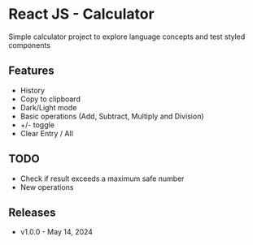 # React JS - Calculator

Simple calculator project to explore language concepts and test styled components

## Features
- History
- Copy to clipboard
- Dark/Light mode
- Basic operations (Add, Subtract, Multiply and Division)
- +/- toggle
- Clear Entry / All

## TODO
- Check if result exceeds a maximum safe number
- New operations

## Releases
- v1.0.0 - May 14, 2024